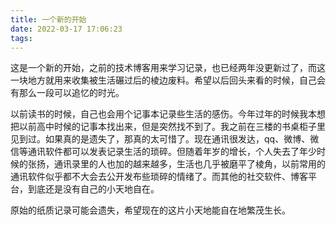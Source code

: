 ```yaml
---
title: 一个新的开始
date: 2022-03-17 17:06:23
tags:
---
```


这是一个新的开始，之前的技术博客用来学习记录，也已经两年没更新过了，而这一块地方就用来收集被生活碾过后的棱边废料。希望以后回头来看的时候，自己会有那么一段可以追忆的时光。

以前读书的时候，自己也会用个记事本记录些生活的感伤。今年过年的时候我本想把以前高中时候的记事本找出来，但是突然找不到了。我之前在三楼的书桌柜子里见到过。如果真的是遗失了，那真的太可惜了。现在通讯很发达，qq、微博、微信等通讯软件都可以发表记录生活的琐碎。但随着年岁的增长，个人失去了年少时候的张扬，通讯录里的人也加的越来越多，生活也几乎被磨平了棱角，以前常用的通讯软件似乎都不大会去公开发布些琐碎的情绪了。而其他的社交软件、博客平台，到底还是没有自己的小天地自在。

原始的纸质记录可能会遗失，希望现在的这片小天地能自在地繁茂生长。